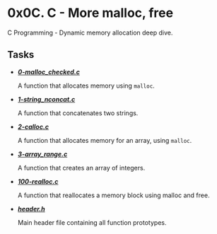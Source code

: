 # 0x0C. C - More malloc, free

C Programming - Dynamic memory allocation deep dive.

## Tasks

- ***[0-malloc_checked.c](https://github.com/10thcode/alx-low_level_programming/blob/main/0x0C-more_malloc_free/0-malloc_checked.c)***

  A function that allocates memory using `malloc`.

- ***[1-string_nconcat.c](https://github.com/10thcode/alx-low_level_programming/blob/main/0x0C-more_malloc_free/1-string_nconcat.c)***

  A function that concatenates two strings.

- ***[2-calloc.c](https://github.com/10thcode/alx-low_level_programming/blob/main/0x0C-more_malloc_free/2-calloc.c)***

  A function that allocates memory for an array, using `malloc`.

- ***[3-array_range.c](https://github.com/10thcode/alx-low_level_programming/blob/main/0x0C-more_malloc_free/3-array_range.c)***

  A function that creates an array of integers.

- ***[100-realloc.c](https://github.com/10thcode/alx-low_level_programming/blob/main/0x0C-more_malloc_free/main.h)***

  A function that reallocates a memory block using malloc and free.

- ***[header.h]()***

  Main header file containing all function prototypes.

